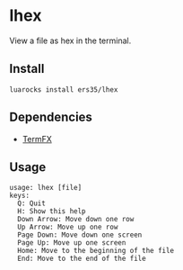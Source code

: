 # lhex
View a file as hex in the terminal.

## Install
`luarocks install ers35/lhex`

## Dependencies
- [TermFX](http://tset.de/termfx/index.html)

## Usage
```
usage: lhex [file]
keys:
  Q: Quit
  H: Show this help
  Down Arrow: Move down one row
  Up Arrow: Move up one row
  Page Down: Move down one screen
  Page Up: Move up one screen
  Home: Move to the beginning of the file
  End: Move to the end of the file
```

